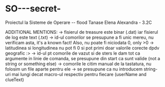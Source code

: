 # SO---secret-
Proiectul la Sisteme de Operare -- flood
Tanase Elena Alexandra - 3.2C

ADDITIONAL MENTIONS:
  -> fisierul de treasure este binar (.dat) iar fisierul de log este text (.txt)
  -> id-ul comorilor se presupune a fi unic mereu, nu verificam asta, it's a known fact! Also, nu poate fi niciodata 0, only >0
  -> latitudinea si longitudinea nu pot fi 0 si pot primi doar valorile corecte dpdv geografic :>
  -> id-ul pt comorile de vazut si de sters le dam tot ca argumente in linie de comanda, se presupune din start ca sunt valide (not a string or something else)
  -> comorile le citim manual de la tastatura, nu folosim un file aparte pentru ele
  -> se presupune ca nu introducem string-uri mai lungi decat macro-ul respectiv pentru fiecare (userName and clueText)
